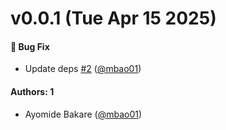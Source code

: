 # v0.0.1 (Tue Apr 15 2025)

#### 🐛 Bug Fix

- Update deps [#2](https://github.com/mbao01/storybook-addon-inspector/pull/2) ([@mbao01](https://github.com/mbao01))

#### Authors: 1

- Ayomide Bakare ([@mbao01](https://github.com/mbao01))

